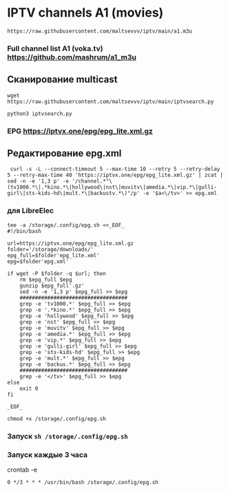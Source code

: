 # IPTV channels A1 (movies)

```
https://raw.githubusercontent.com/maltsevvv/iptv/main/a1.m3u
```

### Full channel list A1 (voka.tv) https://github.com/mashrum/a1_m3u



## Сканирование multicast

```
wget https://raw.githubusercontent.com/maltsevvv/iptv/main/iptvsearch.py
```

```
python3 iptvsearch.py
```



### EPG https://iptvx.one/epg/epg_lite.xml.gz

## Редактирование epg.xml
```
 curl -s -L --connect-timeout 5 --max-time 10 --retry 5 --retry-delay 5 --retry-max-time 40 'https://iptvx.one/epg/epg_lite.xml.gz' | zcat | sed -n -e '1,3 p' -e '/channel.*"\(tv1000.*\|.*kino.*\|hollywood\|nst\|muvitv\|amedia.*\|vip.*\|gulli-girl\|sts-kids-hd\|mult.*\|backustv.*\)"/p' -e '$a<\/tv>' >> epg.xml
```


### для LibreElec
```
tee -a /storage/.config/epg.sh <<_EOF_
#!/bin/bash

url=https://iptvx.one/epg/epg_lite.xml.gz 
folder='/storage/downloads/'
epg_full=$folder'epg_lite.xml'
epg=$folder'epg.xml'

if wget -P $folder -q $url; then
	rm $epg_full $epg
	gunzip $epg_full'.gz'
	sed -n -e '1,3 p' $epg_full >> $epg
	###################################
	grep -e 'tv1000.*' $epg_full >> $epg
	grep -e '.*kino.*' $epg_full >> $epg
	grep -e 'hollywood' $epg_full >> $epg
	grep -e 'nst' $epg_full >> $epg
	grep -e 'muvitv' $epg_full >> $epg
	grep -e 'amedia.*' $epg_full >> $epg
	grep -e 'vip.*' $epg_full >> $epg
	grep -e 'gulli-girl' $epg_full >> $epg
	grep -e 'sts-kids-hd' $epg_full >> $epg
	grep -e 'mult.*' $epg_full >> $epg
	grep -e 'backus.*' $epg_full >> $epg
	###################################
	grep -e '</tv>' $epg_full >> $epg
else
	exit 0
fi

_EOF_
```

```
chmod +x /storage/.config/epg.sh
```

### Запуск `sh /storage/.config/epg.sh`

### Запуск каждые 3 часа

crontab -e
```
0 */3 * * * /usr/bin/bash /storage/.config/epg.sh
```


